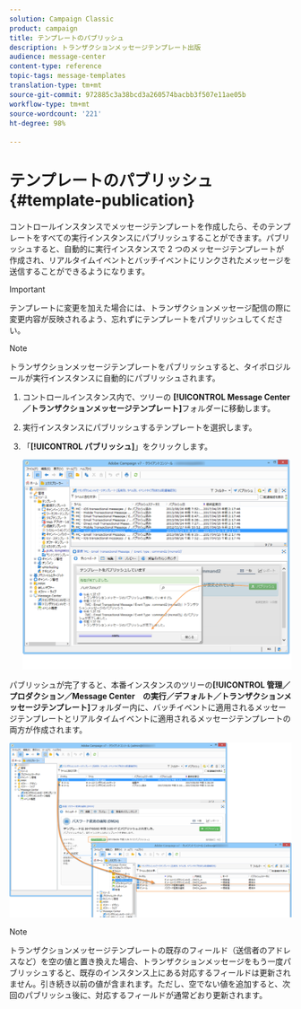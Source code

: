 ```yaml
---
solution: Campaign Classic
product: campaign
title: テンプレートのパブリッシュ
description: トランザクションメッセージテンプレート出版
audience: message-center
content-type: reference
topic-tags: message-templates
translation-type: tm+mt
source-git-commit: 972885c3a38bcd3a260574bacbb3f507e11ae05b
workflow-type: tm+mt
source-wordcount: '221'
ht-degree: 98%

---
```



# テンプレートのパブリッシュ{#template-publication}

コントロールインスタンスでメッセージテンプレートを作成したら、そのテンプレートをすべての実行インスタンスにパブリッシュすることができます。パブリッシュすると、自動的に実行インスタンスで 2 つのメッセージテンプレートが作成され、リアルタイムイベントとバッチイベントにリンクされたメッセージを送信することができるようになります。

>[!IMPORTANT]
>
>テンプレートに変更を加えた場合には、トランザクションメッセージ配信の際に変更内容が反映されるよう、忘れずにテンプレートをパブリッシュしてください。

>[!NOTE]
>
>トランザクションメッセージテンプレートをパブリッシュすると、タイポロジルールが実行インスタンスに自動的にパブリッシュされます。

1. コントロールインスタンス内で、ツリーの **[!UICONTROL Message Center／トランザクションメッセージテンプレート]**&#x200B;フォルダーに移動します。
1. 実行インスタンスにパブリッシュするテンプレートを選択します。
1. 「**[!UICONTROL パブリッシュ]**」をクリックします。

   ![](assets/messagecenter_publish_model_008.png)

パブリッシュが完了すると、本番インスタンスのツリーの&#x200B;**[!UICONTROL 管理／プロダクション／Message Center　の実行／デフォルト／トランザクションメッセージテンプレート]**&#x200B;フォルダー内に、バッチイベントに適用されるメッセージテンプレートとリアルタイムイベントに適用されるメッセージテンプレートの両方が作成されます。

![](assets/messagecenter_deployed_model_001.png)

>[!NOTE]
>
>トランザクションメッセージテンプレートの既存のフィールド（送信者のアドレスなど）を空の値と置き換えた場合、トランザクションメッセージをもう一度パブリッシュすると、既存のインスタンス上にある対応するフィールドは更新されません。引き続き以前の値が含まれます。ただし、空でない値を追加すると、次回のパブリッシュ後に、対応するフィールドが通常どおり更新されます。
